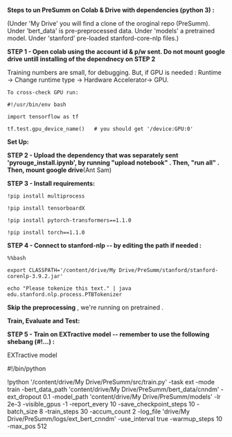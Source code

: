 **Steps to un PreSumm on Colab & Drive with dependencies (python 3) :**


(Under 'My Drive' you will find a clone of the oroginal repo (PreSumm). Under 'bert_data' is pre-preprocessed data. Under 'models' a pretrained  model. Under  'stanford' pre-loaded stanford-core-nlp files.) 


**STEP 1 - Open colab using the account id & p/w sent. Do not mount google drive untill installing of the dependnecy on STEP 2**

Training numbers are small, for debugging. But, if GPU is needed : Runtime -> Change runtime type -> Hardware Accelerator-> GPU. 

    To cross-check GPU run:
    
    #!/usr/bin/env bash
    
    import tensorflow as tf
    
    tf.test.gpu_device_name()   # you should get '/device:GPU:0'


**Set Up:**


**STEP 2 - Upload the dependency that was separately sent 'pyrouge_install.ipynb', by running "upload notebook" . Then, "run all" . Then, mount google drive**(Ant Sam)


**STEP 3 - Install requirements:** 

    !pip install multiprocess
    
    !pip install tensorboardX
    
    !pip install pytorch-transformers==1.1.0
        
    !pip install torch==1.1.0


**STEP 4 - Connect to stanford-nlp -- by editing the path if needed :**

    %%bash
  
    export CLASSPATH='/content/drive/My Drive/PreSumm/stanford/stanford-corenlp-3.9.2.jar'
  
    echo "Please tokenize this text." | java edu.stanford.nlp.process.PTBTokenizer


**Skip the preprocessing** ,  we're running on pretrained .
 
 
**Train, Evaluate and Test:** 


**STEP 5 - Train on EXTractive model -- remember to use  the following shebang (#!...) :**

EXTractive model

#!/bin/python

!python '/content/drive/My Drive/PreSumm/src/train.py' -task ext -mode train -bert_data_path 'content/drive/My Drive/PreSumm/bert_data/cnndm' -ext_dropout 0.1 -model_path 'content/drive/My Drive/PreSumm/models' -lr 2e-3 -visible_gpus -1 -report_every 10 -save_checkpoint_steps 10 -batch_size 8 -train_steps 30 -accum_count 2 -log_file 'drive/My Drive/PreSumm/logs/ext_bert_cnndm' -use_interval true -warmup_steps 10 -max_pos 512




